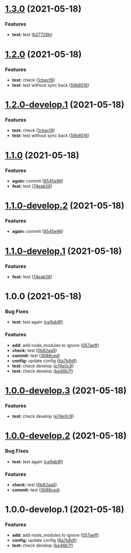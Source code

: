 # [1.3.0](https://github.com/SpikeVlg/sem_ver_develop_test/compare/v1.2.0...v1.3.0) (2021-05-18)


### Features

* **test:** test ([b27726b](https://github.com/SpikeVlg/sem_ver_develop_test/commit/b27726ba5b6b678a07bdddf7b2069d92b76af48e))

# [1.2.0](https://github.com/SpikeVlg/sem_ver_develop_test/compare/v1.1.0...v1.2.0) (2021-05-18)


### Features

* **test:** check ([1cbecf8](https://github.com/SpikeVlg/sem_ver_develop_test/commit/1cbecf88ae43cee22df1abc940f0fb7670a2d4da))
* **test:** test without sync back ([59b8516](https://github.com/SpikeVlg/sem_ver_develop_test/commit/59b8516159a8be316b61b92df1ce7728c49d4067))

# [1.2.0-develop.1](https://github.com/SpikeVlg/sem_ver_develop_test/compare/v1.1.0...v1.2.0-develop.1) (2021-05-18)


### Features

* **test:** check ([1cbecf8](https://github.com/SpikeVlg/sem_ver_develop_test/commit/1cbecf88ae43cee22df1abc940f0fb7670a2d4da))
* **test:** test without sync back ([59b8516](https://github.com/SpikeVlg/sem_ver_develop_test/commit/59b8516159a8be316b61b92df1ce7728c49d4067))

# [1.1.0](https://github.com/SpikeVlg/sem_ver_develop_test/compare/v1.0.0...v1.1.0) (2021-05-18)


### Features

* **again:** commit ([8545e96](https://github.com/SpikeVlg/sem_ver_develop_test/commit/8545e96ceee1c8504871b02db915ab44118d4fc9))
* **feat:** test ([74eab58](https://github.com/SpikeVlg/sem_ver_develop_test/commit/74eab58bdfe2df7d76ffedae523df5fbae0a8774))

# [1.1.0-develop.2](https://github.com/SpikeVlg/sem_ver_develop_test/compare/v1.1.0-develop.1...v1.1.0-develop.2) (2021-05-18)


### Features

* **again:** commit ([8545e96](https://github.com/SpikeVlg/sem_ver_develop_test/commit/8545e96ceee1c8504871b02db915ab44118d4fc9))

# [1.1.0-develop.1](https://github.com/SpikeVlg/sem_ver_develop_test/compare/v1.0.0...v1.1.0-develop.1) (2021-05-18)


### Features

* **feat:** test ([74eab58](https://github.com/SpikeVlg/sem_ver_develop_test/commit/74eab58bdfe2df7d76ffedae523df5fbae0a8774))

# 1.0.0 (2021-05-18)


### Bug Fixes

* **test:** test again ([ce9ab9f](https://github.com/SpikeVlg/sem_ver_develop_test/commit/ce9ab9fad5a06f1016f36cf2179c44d83ac6f0ca))


### Features

* **add:** add node_modules to ignore ([057aeff](https://github.com/SpikeVlg/sem_ver_develop_test/commit/057aeff4f1f772edcfd433849e4868d4c917fc30))
* **check:** test ([0b82aa5](https://github.com/SpikeVlg/sem_ver_develop_test/commit/0b82aa5bd704704a9af3d0b775f58a15b1b65375))
* **commit:** test ([3688ced](https://github.com/SpikeVlg/sem_ver_develop_test/commit/3688ced3fcc41bf746ce48dbb2bb2838e53ba3b1))
* **config:** update config ([6a7b8df](https://github.com/SpikeVlg/sem_ver_develop_test/commit/6a7b8df16ddc22d79493820ba3e6bf63c83bd4ac))
* **test:** check develop ([e74e0c9](https://github.com/SpikeVlg/sem_ver_develop_test/commit/e74e0c9e5d80d7c8a82251b6729873b135080f4e))
* **test:** check develop ([be46b7f](https://github.com/SpikeVlg/sem_ver_develop_test/commit/be46b7f3696cb0fa3ec5cd2eab70fbb81fc5d615))

# [1.0.0-develop.3](https://github.com/SpikeVlg/sem_ver_develop_test/compare/v1.0.0-develop.2...v1.0.0-develop.3) (2021-05-18)


### Features

* **test:** check develop ([e74e0c9](https://github.com/SpikeVlg/sem_ver_develop_test/commit/e74e0c9e5d80d7c8a82251b6729873b135080f4e))

# [1.0.0-develop.2](https://github.com/SpikeVlg/sem_ver_develop_test/compare/v1.0.0-develop.1...v1.0.0-develop.2) (2021-05-18)


### Bug Fixes

* **test:** test again ([ce9ab9f](https://github.com/SpikeVlg/sem_ver_develop_test/commit/ce9ab9fad5a06f1016f36cf2179c44d83ac6f0ca))


### Features

* **check:** test ([0b82aa5](https://github.com/SpikeVlg/sem_ver_develop_test/commit/0b82aa5bd704704a9af3d0b775f58a15b1b65375))
* **commit:** test ([3688ced](https://github.com/SpikeVlg/sem_ver_develop_test/commit/3688ced3fcc41bf746ce48dbb2bb2838e53ba3b1))

# 1.0.0-develop.1 (2021-05-18)


### Features

* **add:** add node_modules to ignore ([057aeff](https://github.com/SpikeVlg/sem_ver_develop_test/commit/057aeff4f1f772edcfd433849e4868d4c917fc30))
* **config:** update config ([6a7b8df](https://github.com/SpikeVlg/sem_ver_develop_test/commit/6a7b8df16ddc22d79493820ba3e6bf63c83bd4ac))
* **test:** check develop ([be46b7f](https://github.com/SpikeVlg/sem_ver_develop_test/commit/be46b7f3696cb0fa3ec5cd2eab70fbb81fc5d615))

